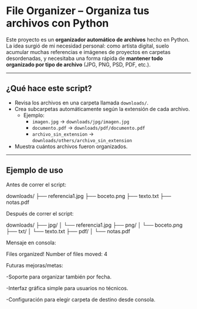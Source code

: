 # File Organizer – Organiza tus archivos con Python

Este proyecto es un **organizador automático de archivos** hecho en Python.  
La idea surgió de mi necesidad personal: como artista digital, suelo acumular muchas referencias e imágenes de proyectos en carpetas desordenadas, y necesitaba una forma rápida de **mantener todo organizado por tipo de archivo** (JPG, PNG, PSD, PDF, etc.).

---

##  ¿Qué hace este script?

- Revisa los archivos en una carpeta llamada `downloads/`.  
- Crea subcarpetas automáticamente según la extensión de cada archivo.  
  - Ejemplo:  
    - `imagen.jpg` → `downloads/jpg/imagen.jpg`  
    - `documento.pdf` → `downloads/pdf/documento.pdf`  
    - `archivo_sin_extension` → `downloads/others/archivo_sin_extension`
- Muestra cuántos archivos fueron organizados.  

---

## Ejemplo de uso

Antes de correr el script:

downloads/
├── referencia1.jpg
├── boceto.png
├── texto.txt
├── notas.pdf

Después de correr el script:

downloads/
├── jpg/
│ └── referencia1.jpg
├── png/
│ └── boceto.png
├── txt/
│ └── texto.txt
├── pdf/
│ └── notas.pdf

Mensaje en consola:

Files organized! Number of files moved: 4

Futuras mejoras/metas:

-Soporte para organizar también por fecha.

-Interfaz gráfica simple para usuarios no técnicos.

-Configuración para elegir carpeta de destino desde consola.
